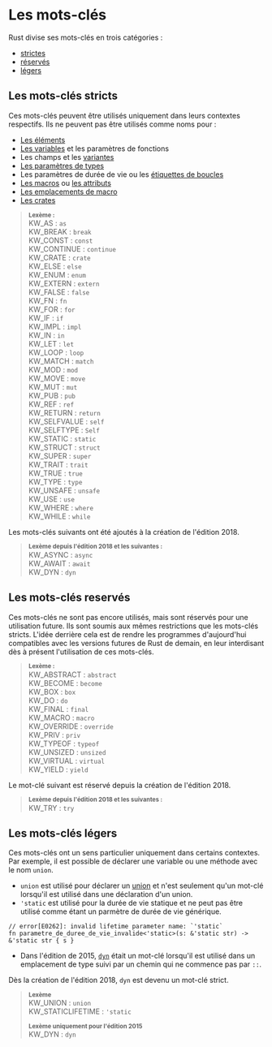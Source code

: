 <!--
# Keywords
-->

# Les mots-clés

<!--
Rust divides keywords into three categories:
-->

Rust divise ses mots-clés en trois catégories :

<!--
* [strict](#strict-keywords)
* [reserved](#reserved-keywords)
* [weak](#weak-keywords)
-->

* [strictes](#les-mots-cles-stricts)
* [réservés](#les-mots-cles-reserves)
* [légers](#les-mots-cles-legers)

<!--
## Strict keywords
-->

## Les mots-clés stricts

<!--
These keywords can only be used in their correct contexts. They cannot
be used as the names of:
-->

Ces mots-clés peuvent être utilisés uniquement dans leurs contextes respectifs.
Ils ne peuvent pas être utilisés comme noms pour :

<!--
* [Items]
* [Variables] and function parameters
* Fields and [variants]
* [Type parameters]
* Lifetime parameters or [loop labels]
* [Macros] or [attributes]
* [Macro placeholders]
* [Crates]
-->

* [Les éléments][Items]
* [Les variables][Variables] et les paramètres de fonctions
* Les champs et les [variantes][variants]
* [Les paramètres de types][Type parameters]
* Les paramètres de durée de vie ou les [étiquettes de boucles][loop labels]
* [Les macros][Macros] ou [les attributs][attributes]
* [Les emplacements de macro][Macro placeholders]
* [Les crates][Crates]

<!--
> **<sup>Lexer:<sup>**\
> KW_AS             : `as`\
> KW_BREAK          : `break`\
> KW_CONST          : `const`\
> KW_CONTINUE       : `continue`\
> KW_CRATE          : `crate`\
> KW_ELSE           : `else`\
> KW_ENUM           : `enum`\
> KW_EXTERN         : `extern`\
> KW_FALSE          : `false`\
> KW_FN             : `fn`\
> KW_FOR            : `for`\
> KW_IF             : `if`\
> KW_IMPL           : `impl`\
> KW_IN             : `in`\
> KW_LET            : `let`\
> KW_LOOP           : `loop`\
> KW_MATCH          : `match`\
> KW_MOD            : `mod`\
> KW_MOVE           : `move`\
> KW_MUT            : `mut`\
> KW_PUB            : `pub`\
> KW_REF            : `ref`\
> KW_RETURN         : `return`\
> KW_SELFVALUE      : `self`\
> KW_SELFTYPE       : `Self`\
> KW_STATIC         : `static`\
> KW_STRUCT         : `struct`\
> KW_SUPER          : `super`\
> KW_TRAIT          : `trait`\
> KW_TRUE           : `true`\
> KW_TYPE           : `type`\
> KW_UNSAFE         : `unsafe`\
> KW_USE            : `use`\
> KW_WHERE          : `where`\
> KW_WHILE          : `while`
-->

> **<sup>Lexème :<sup>**\
> KW_AS             : `as`\
> KW_BREAK          : `break`\
> KW_CONST          : `const`\
> KW_CONTINUE       : `continue`\
> KW_CRATE          : `crate`\
> KW_ELSE           : `else`\
> KW_ENUM           : `enum`\
> KW_EXTERN         : `extern`\
> KW_FALSE          : `false`\
> KW_FN             : `fn`\
> KW_FOR            : `for`\
> KW_IF             : `if`\
> KW_IMPL           : `impl`\
> KW_IN             : `in`\
> KW_LET            : `let`\
> KW_LOOP           : `loop`\
> KW_MATCH          : `match`\
> KW_MOD            : `mod`\
> KW_MOVE           : `move`\
> KW_MUT            : `mut`\
> KW_PUB            : `pub`\
> KW_REF            : `ref`\
> KW_RETURN         : `return`\
> KW_SELFVALUE      : `self`\
> KW_SELFTYPE       : `Self`\
> KW_STATIC         : `static`\
> KW_STRUCT         : `struct`\
> KW_SUPER          : `super`\
> KW_TRAIT          : `trait`\
> KW_TRUE           : `true`\
> KW_TYPE           : `type`\
> KW_UNSAFE         : `unsafe`\
> KW_USE            : `use`\
> KW_WHERE          : `where`\
> KW_WHILE          : `while`

<!--
The following keywords were added beginning in the 2018 edition.
-->

Les mots-clés suivants ont été ajoutés à la création de l'édition 2018.

<!--
> **<sup>Lexer 2018+</sup>**\
> KW_ASYNC          : `async`\
> KW_AWAIT          : `await`\
> KW_DYN            : `dyn`
-->

> **<sup>Lexème depuis l'édition 2018 et les suivantes :</sup>**\
> KW_ASYNC          : `async`\
> KW_AWAIT          : `await`\
> KW_DYN            : `dyn`

<!--
## Reserved keywords
-->

## Les mots-clés reservés

<!--
These keywords aren't used yet, but they are reserved for future use. They have
the same restrictions as strict keywords. The reasoning behind this is to make
current programs forward compatible with future versions of Rust by forbidding
them to use these keywords.
-->

Ces mots-clés ne sont pas encore utilisés, mais sont réservés pour une
utilisation future. Ils sont soumis aux mêmes restrictions que les mots-clés
stricts. L'idée derrière cela est de rendre les programmes d'aujourd'hui
compatibles avec les versions futures de Rust de demain, en leur interdisant
dès à présent l'utilisation de ces mots-clés.

<!--
> **<sup>Lexer</sup>**\
> KW_ABSTRACT       : `abstract`\
> KW_BECOME         : `become`\
> KW_BOX            : `box`\
> KW_DO             : `do`\
> KW_FINAL          : `final`\
> KW_MACRO          : `macro`\
> KW_OVERRIDE       : `override`\
> KW_PRIV           : `priv`\
> KW_TYPEOF         : `typeof`\
> KW_UNSIZED        : `unsized`\
> KW_VIRTUAL        : `virtual`\
> KW_YIELD          : `yield`
-->

> **<sup>Lexème :</sup>**\
> KW_ABSTRACT       : `abstract`\
> KW_BECOME         : `become`\
> KW_BOX            : `box`\
> KW_DO             : `do`\
> KW_FINAL          : `final`\
> KW_MACRO          : `macro`\
> KW_OVERRIDE       : `override`\
> KW_PRIV           : `priv`\
> KW_TYPEOF         : `typeof`\
> KW_UNSIZED        : `unsized`\
> KW_VIRTUAL        : `virtual`\
> KW_YIELD          : `yield`

<!--
The following keywords are reserved beginning in the 2018 edition.
-->

Le mot-clé suivant est réservé depuis la création de l'édition 2018.

<!--
> **<sup>Lexer 2018+</sup>**\
> KW_TRY   : `try`
-->

> **<sup>Lexème depuis l'édition 2018 et les suivantes :</sup>**\
> KW_TRY   : `try`

<!--
## Weak keywords
-->

## Les mots-clés légers

<!--
These keywords have special meaning only in certain contexts. For example, it
is possible to declare a variable or method with the name `union`.
-->

Ces mots-clés ont un sens particulier uniquement dans certains contextes. Par
exemple, il est possible de déclarer une variable ou une méthode avec le nom
`union`.

<!--
* `union` is used to declare a [union] and is only a keyword when used in a
  union declaration.
* `'static` is used for the static lifetime and cannot be used as a generic
  lifetime parameter
-->

* `union` est utilisé pour déclarer un [union] et n'est seulement qu'un mot-clé
  lorsqu'il est utilisé dans une déclaration d'un union.
* `'static` est utilisé pour la durée de vie statique et ne peut pas être
  utilisé comme étant un parmètre de durée de vie générique.

<!--
  ```compile_fail
  // error[E0262]: invalid lifetime parameter name: `'static`
  fn invalid_lifetime_parameter<'static>(s: &'static str) -> &'static str { s }
  ```
-->

  ```compile_fail
  // error[E0262]: invalid lifetime parameter name: `'static`
  fn parametre_de_duree_de_vie_invalide<'static>(s: &'static str) -> &'static str { s }
  ```

<!--
* In the 2015 edition, [`dyn`] is a keyword when used in a type position
  followed by a path that does not start with `::`.
-->

* Dans l'édition de 2015, [`dyn`] était un mot-clé lorsqu'il est utilisé dans
  un emplacement de type suivi par un chemin qui ne commence pas par `::`.

<!--
  Beginning in the 2018 edition, `dyn` has been promoted to a strict keyword.
-->

  Dès la création de l'édition 2018, `dyn` est devenu un mot-clé strict.

<!--
> **<sup>Lexer</sup>**\
> KW_UNION          : `union`\
> KW_STATICLIFETIME : `'static`
>
> **<sup>Lexer 2015</sup>**\
> KW_DYN            : `dyn`
-->

> **<sup>Lexème</sup>**\
> KW_UNION          : `union`\
> KW_STATICLIFETIME : `'static`
>
> **<sup>Lexème uniquement pour l'édition 2015</sup>**\
> KW_DYN            : `dyn`

<!--
[items]: items.md
[Variables]: variables.md
[Type parameters]: types/parameters.md
[loop labels]: expressions/loop-expr.md#loop-labels
[Macros]: macros.md
[attributes]: attributes.md
[Macro placeholders]: macros-by-example.md
[Crates]: crates-and-source-files.md
[union]: items/unions.md
[variants]: items/enumerations.md
[`dyn`]: types/trait-object.md
-->

[items]: items.md
[Variables]: variables.md
[Type parameters]: types/parameters.md
[loop labels]: expressions/loop-expr.md
[Macros]: macros.md
[attributes]: attributes.md
[Macro placeholders]: macros-by-example.md
[Crates]: crates-and-source-files.md
[union]: items/unions.md
[variants]: items/enumerations.md
[`dyn`]: types/trait-object.md
